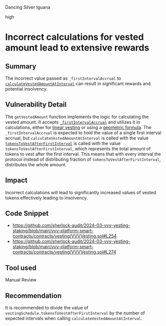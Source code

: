 Dancing Silver Iguana

high

# Incorrect calculations for vested amount lead to extensive rewards

## Summary

The incorrect value passed as `_firstIntervalAccrual` to [`calculateVestedAmountAtInterval`](https://github.com/sherlock-audit/2024-03-vvv-vesting-staking/blob/main/vvv-platform-smart-contracts/contracts/vesting/VVVVesting.sol#L253-L257) can result in significant rewards and potential insolvency.

## Vulnerability Detail

The `getVestedAmount` function implements the logic for calculating the vested amount. It accepts [`_firstIntervalAccrual`](https://github.com/sherlock-audit/2024-03-vvv-vesting-staking/blob/main/vvv-platform-smart-contracts/contracts/vesting/VVVVesting.sol#L274) and utilizes it in calculations, either for [linear vesting](https://github.com/sherlock-audit/2024-03-vvv-vesting-staking/blob/main/vvv-platform-smart-contracts/contracts/vesting/VVVVesting.sol#L279) or using a [geometric formula](https://github.com/sherlock-audit/2024-03-vvv-vesting-staking/blob/main/vvv-platform-smart-contracts/contracts/vesting/VVVVesting.sol#L281-L299). The `_firstIntervalAccrual` is expected to hold the value of a single first interval accrual, but `calculateVestedAmountAtInterval` is called with the value [`tokensToVestAfterFirstInterval`](https://github.com/sherlock-audit/2024-03-vvv-vesting-staking/blob/main/vvv-platform-smart-contracts/contracts/vesting/VVVVesting.sol#L254) is called with the value `tokensToVestAfterFirstInterval`, which represents the total amount of tokens to vest after the first interval. This means that with every interval the protocol instead of distributing fraction of `tokensToVestAfterFirstInterval`, distributes the whole amount.

## Impact

Incorrect calculations will lead to significantly increased values of vested tokens effectively leading to insolvency.

## Code Snippet
- https://github.com/sherlock-audit/2024-03-vvv-vesting-staking/blob/main/vvv-platform-smart-contracts/contracts/vesting/VVVVesting.sol#L254
- https://github.com/sherlock-audit/2024-03-vvv-vesting-staking/blob/main/vvv-platform-smart-contracts/contracts/vesting/VVVVesting.sol#L274

## Tool used

Manual Review

## Recommendation

It is recommended to divide the value of `vestingSchedule.tokensToVestAfterFirstInterval` by the number of expected intervals when calling `calculateVestedAmountAtInterval`.
